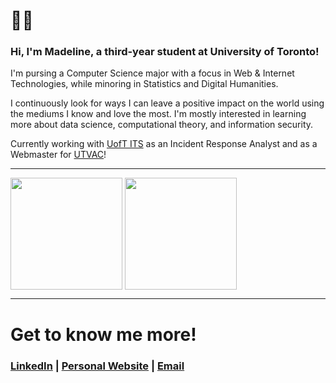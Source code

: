 # 🐀✨

### Hi, I'm Madeline, a third-year student at University of Toronto! 

I'm pursing a Computer Science major with a focus in Web & Internet Technologies, while minoring in Statistics and Digital Humanities.

I continuously look for ways I can leave a positive impact on the world using the mediums I know and love the most. I'm mostly interested in learning more about data science, computational theory, and information security.

Currently working with [UofT ITS](https://its.utoronto.ca/) as an Incident Response Analyst and as a Webmaster for [UTVAC](https://www.instagram.com/uoft_vac/?hl=en)!

---
<a href="https://github.com/madelahn/"><img height=179 align="center" src="https://github-readme-stats.vercel.app/api?username=madelahn&show_icons=true&hide=stars&rank_icon=github&custom_title=⸜(*ˊᗜˋ*)⸝&theme=dracula&border_radius=0" /></a>
<a href="https://github.com/madelahn/blanc"><img height=179 align="center" src="https://github-readme-stats.vercel.app/api/pin/?username=madelahn&repo=blanc&theme=dracula&border_radius=0" /></a>

---

# Get to know me more!

### [LinkedIn](https://www.linkedin.com/in/madelahn/)  |  [Personal Website](https://www.madelahn.com/)  | [Email](mailto:madeline.ahn@gmail.com)
